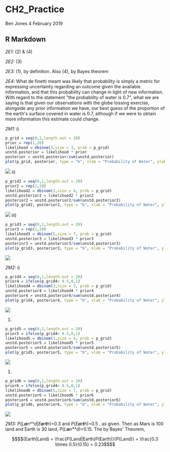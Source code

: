 CH2\_Practice
================
Ben Jones
4 February 2019

R Markdown
----------

*2E1:* (2) & (4)

*2E2:* (3)

*2E3:* (1), by definition. Also (4), by Bayes theorem

*2E4:* What de finetti meant was likely that probability is simply a metric for expressing uncertainty regarding an outcome given the available information, and that this probability can change in light of new information. With regard to the statement "the probability of water is 0.7", what we are saying is that given our observations with the globe tossing exercise, alongside any prior information we have, our best guess of the proportion of the earth's surface covered in water is 0.7, although if we were to obtain more information this estimate could change.

*2M1:* i)

``` r
p_grid = seq(0,1,length.out = 20)
prior = rep(1,20)
likelihood = dbinom(3,size = 3, prob = p_grid)
unstd.posterior = likelihood * prior
posterior = unstd.posterior/sum(unstd.posterior)
plot(p_grid, posterior, type = "b", xlab = "Probability of Water", ylab = "posterior probability")
```

![](CH2_Exercises_files/figure-markdown_github/cars-1.png) ii)

``` r
p_grid2 = seq(0,1,length.out = 20)
prior2 = rep(1,20)
likelihood2 = dbinom(3,size = 4, prob = p_grid)
unstd.posterior2 = likelihood2 * prior2
posterior2 = unstd.posterior2/sum(unstd.posterior2)
plot(p_grid2, posterior2, type = "b", xlab = "Probability of Water", ylab = "posterior probability")
```

![](CH2_Exercises_files/figure-markdown_github/unnamed-chunk-1-1.png) iii)

``` r
p_grid3 = seq(0,1,length.out = 20)
prior3 = rep(1,20)
likelihood3 = dbinom(5,size = 7, prob = p_grid)
unstd.posterior3 = likelihood3 * prior3
posterior3 = unstd.posterior3/sum(unstd.posterior3)
plot(p_grid3, posterior3, type = "b", xlab = "Probability of Water", ylab = "posterior probability")
```

![](CH2_Exercises_files/figure-markdown_github/unnamed-chunk-2-1.png)

*2M2:* i)

``` r
p_grid4 = seq(0,1,length.out = 20)
prior4 = ifelse(p_grid4< 0.5,0,1)
likelihood4 = dbinom(3,size = 3, prob = p_grid)
unstd.posterior4 = likelihood4 * prior4
posterior4 = unstd.posterior4/sum(unstd.posterior4)
plot(p_grid4, posterior4, type = "b", xlab = "Probability of Water", ylab = "posterior probability")
```

![](CH2_Exercises_files/figure-markdown_github/unnamed-chunk-3-1.png)

1.  

``` r
p_grid5 = seq(0,1,length.out = 20)
prior5 = ifelse(p_grid4< 0.5,0,1)
likelihood5 = dbinom(3,size = 4, prob = p_grid)
unstd.posterior5 = likelihood5 * prior5
posterior5 = unstd.posterior5/sum(unstd.posterior5)
plot(p_grid5, posterior5, type = "b", xlab = "Probability of Water", ylab = "posterior probability")
```

![](CH2_Exercises_files/figure-markdown_github/unnamed-chunk-4-1.png)

1.  

``` r
p_grid6 = seq(0,1,length.out = 20)
prior6 = ifelse(p_grid4< 0.5,0,1)
likelihood6 = dbinom(5,size = 7, prob = p_grid)
unstd.posterior6 = likelihood6 * prior6
posterior6 = unstd.posterior6/sum(unstd.posterior6)
plot(p_grid6, posterior6, type = "b", xlab = "Probability of Water", ylab = "posterior probability")
```

![](CH2_Exercises_files/figure-markdown_github/unnamed-chunk-5-1.png)

*2M3:*
*P*(*L**a**n**d*|*E**a**r**t**h*)=0.3
 and
*P*(*E**a**r**t**h*)=0.5
, as given. Then as Mars is 100 land and Earth is 30 land, *P*(*L**a**n**d*)=0.15. The by Bayes' Theorem,

``` math
$$(Earth|Land) = \frac{P(Land|Earth)P(Earth)}{P(Land)} = \frac{0.3 \times 0.5}{0.15} = 0.23$$
```
